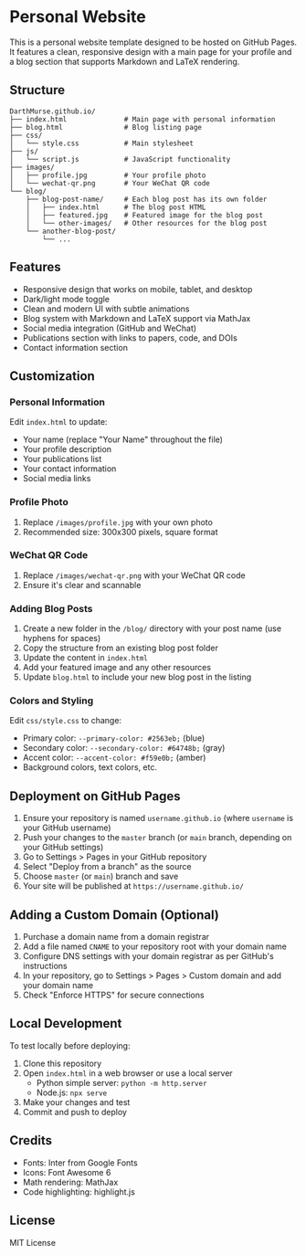 # Personal Website

This is a personal website template designed to be hosted on GitHub Pages. It features a clean, responsive design with a main page for your profile and a blog section that supports Markdown and LaTeX rendering.

## Structure

```
DarthMurse.github.io/
├── index.html              # Main page with personal information
├── blog.html               # Blog listing page
├── css/
│   └── style.css           # Main stylesheet
├── js/
│   └── script.js           # JavaScript functionality
├── images/
│   ├── profile.jpg         # Your profile photo
│   └── wechat-qr.png       # Your WeChat QR code
└── blog/
    ├── blog-post-name/     # Each blog post has its own folder
    │   ├── index.html      # The blog post HTML
    │   ├── featured.jpg    # Featured image for the blog post
    │   └── other-images/   # Other resources for the blog post
    └── another-blog-post/
        └── ...
```

## Features

- Responsive design that works on mobile, tablet, and desktop
- Dark/light mode toggle
- Clean and modern UI with subtle animations
- Blog system with Markdown and LaTeX support via MathJax
- Social media integration (GitHub and WeChat)
- Publications section with links to papers, code, and DOIs
- Contact information section

## Customization

### Personal Information

Edit `index.html` to update:
- Your name (replace "Your Name" throughout the file)
- Your profile description
- Your publications list
- Your contact information
- Social media links

### Profile Photo

1. Replace `/images/profile.jpg` with your own photo
2. Recommended size: 300x300 pixels, square format

### WeChat QR Code

1. Replace `/images/wechat-qr.png` with your WeChat QR code
2. Ensure it's clear and scannable

### Adding Blog Posts

1. Create a new folder in the `/blog/` directory with your post name (use hyphens for spaces)
2. Copy the structure from an existing blog post folder
3. Update the content in `index.html`
4. Add your featured image and any other resources
5. Update `blog.html` to include your new blog post in the listing

### Colors and Styling

Edit `css/style.css` to change:
- Primary color: `--primary-color: #2563eb;` (blue)
- Secondary color: `--secondary-color: #64748b;` (gray)
- Accent color: `--accent-color: #f59e0b;` (amber)
- Background colors, text colors, etc.

## Deployment on GitHub Pages

1. Ensure your repository is named `username.github.io` (where `username` is your GitHub username)
2. Push your changes to the `master` branch (or `main` branch, depending on your GitHub settings)
3. Go to Settings > Pages in your GitHub repository
4. Select "Deploy from a branch" as the source
5. Choose `master` (or `main`) branch and save
6. Your site will be published at `https://username.github.io/`

## Adding a Custom Domain (Optional)

1. Purchase a domain name from a domain registrar
2. Add a file named `CNAME` to your repository root with your domain name
3. Configure DNS settings with your domain registrar as per GitHub's instructions
4. In your repository, go to Settings > Pages > Custom domain and add your domain name
5. Check "Enforce HTTPS" for secure connections

## Local Development

To test locally before deploying:

1. Clone this repository
2. Open `index.html` in a web browser or use a local server
   - Python simple server: `python -m http.server`
   - Node.js: `npx serve`
3. Make your changes and test
4. Commit and push to deploy

## Credits

- Fonts: Inter from Google Fonts
- Icons: Font Awesome 6
- Math rendering: MathJax
- Code highlighting: highlight.js

## License

MIT License
